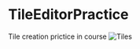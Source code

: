 # TileEditorPractice
Tile creation prictice in course
![Tiles](https://user-images.githubusercontent.com/82659241/153223942-dd962326-ad17-4306-a321-acbc8c1bf63b.png)
